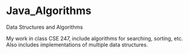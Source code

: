 # Java_Algorithms
Data Structures and Algorithms

My work in class CSE 247, include algorithms for searching, sorting, etc. Also includes implementations of multiple data structures. 

